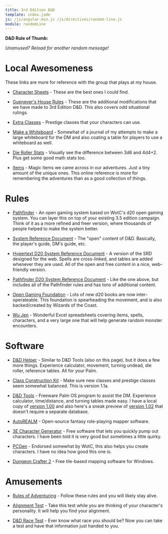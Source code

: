 ```yaml
---
title: 3rd Edition D&D
template: index.jade
js: /js/angular.min.js /js/directives/random-line.js
module: randomLine
---
```


**D&D Rule of Thumb:**

<div class="center"><span random-line="dnd-tips.txt"></span></div>

_Unamused?  Reload for another random message!_


Local Awesomeness
=================

These links are more for reference with the group that plays at my house.

* [Character Sheets](char-sheet/) - These are the best ones I could find.

* [Guenever's House Rules](house-rules/) - These are the additional modifications that we have made to 3rd Edition D&D.  This also covers odd situational rulings.

* [Extra Classes](classes/) - Prestige classes that your characters can use.

* [Make a Whiteboard](/reference/whiteboard/) - Somewhat of a journal of my attempts to make a large whiteboard for the DM and also coating a table for players to use a whiteboard as well.

* [Die Roller Stats](diestats/) - Visually see the difference between 3d6 and 4d4+2.  Plus get some good math stats too.

* [Items](items/) - Magic items we came across in our adventures.  Just a tiny amount of the unique ones.  This online reference is more for remembering the adventures than as a good collection of things.


Rules
=====

* [Pathfinder](http://paizo.com/pathfinderRPG) - An open gaming system based on WotC's d20 open gaming system.  You can layer this on top of your existing 3.5 edition campaign.  Think of it as a more refined and freer version, where thousands of people helped to make the system better.

* [System Reference Document](http://www.opengamingfoundation.org/srd.html) - The "open" content of D&D.  Basically, the player's guide, DM's guide, etc.

* [Hypertext D20 System Reference Document](http://d20srd.org) - A version of the SRD designed for the web.  Spells are cross-linked, and tables are added whenever they are used.  All of the open and free content in a nice, web-friendly version.

* [Pathfinder D20 System Reference Document](http://d20pfsrd.com) - Like the one above, but includes all of the Pathfinder rules and has tons of additional content.

* [Open Gaming Foundation](http://www.opengamingfoundation.org/) - Lots of new d20 books are now inter-operateable.  This foundation is spearheading the movement, and is also backed/created by Wizards of the Coast.

* [Wu Jen](http://www.geocities.com/winspir/) - Wonderful Excel spreadsheets covering items, spells, characters, and a very large one that will help generate random monster encounters.


Software
========

* [D&D Helper](/software/dnd-helper/) - Similar to D&D Tools (also on this page), but it does a few more things.  Experience calculator, movement, turning undead, die roller, reference tables.  All for your Palm.

* [Class Construction Kit](classconstruction.pdf) - Make sure new classes and prestige classes seem somewhat balanced.  This is version 1.1a.

* [D&D Tools](http://bellsouthpwp.net/s/c/scraw68/) - Freeware Palm OS program to assist the DM.  Experience calculator, time/distance, and turning tables made easy.  I have a local copy of [version 1.00](DnDTools100.zip) and also here's a sneak preview of [version 1.02](DungeonHelper.prc) that doesn't require a separate database.

* [AutoREALM](http://autorealm.sourceforge.net/) - Open-source fantasy role-playing mapper software.

* [3E Character Generator](http://www.dark-legacy.com/redblade3e/dnd/fr_info.html) - Free software that lets you quickly pump out characters.  I have been told it is very good but sometimes a little quirky.

* [PCGen](http://pcgen.sourceforge.net/) - Endorsed somewhat by WotC, this also helps you create characters.  I have no idea how good this one is.

* [Dungeon Crafter 2](http://www.dungeoncrafter.com/) - Free tile-based mapping software for Windows.


Amusements
==========

* [Rules of Adventuring](rules/) - Follow these rules and you will likely stay alive.

* [Alignment Test](http://www.wizards.com/default.asp?x=dnd/dnd/20001222b) - Take this test while you are thinking of your character's personality.  It will help you find your alignment.

* [D&D Race Test](http://www.okcupid.com/tests/take?testid=4428779146069160628) - Ever know what race you should be?  Now you can take a test and have that information just handed to you.

